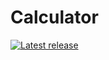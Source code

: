 # Calculator

[![Latest release](https://img.shields.io/github/v/release/sahil-ingle/calculator?label=Release&logo=github)](https://github.com/sahil-ingle/calculator/releases)

